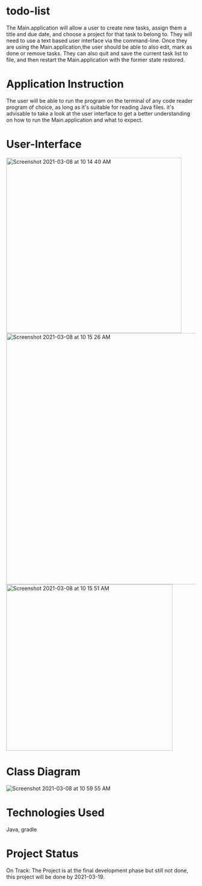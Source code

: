 # todo-list
The Main.application will allow a user to create new tasks, assign them a title and due date, and choose a project for that task to belong to. They will need to use 
a text based user interface via the command-line. Once they are using the Main.application,the user should be able to also edit, mark as done or remove tasks. They 
can also quit and save the current task list to file, and then restart the Main.application with the former state restored.

# Application Instruction

The user will be able to run the program on the terminal of any code reader program of choice, as long as it's suitable for reading Java files.
it's advisable to take a look at the user interface to get a better understanding on how to run the Main.application and what to expect.

# User-Interface
<img width="466" alt="Screenshot 2021-03-08 at 10 14 40 AM" src="https://user-images.githubusercontent.com/77113737/110300719-7fa37300-7ff7-11eb-99a7-7cc8b9f72b30.png">
<img width="668" alt="Screenshot 2021-03-08 at 10 15 26 AM" src="https://user-images.githubusercontent.com/77113737/110300725-8205cd00-7ff7-11eb-9ae1-01be3cc027b7.png">
<img width="442" alt="Screenshot 2021-03-08 at 10 15 51 AM" src="https://user-images.githubusercontent.com/77113737/110300727-8336fa00-7ff7-11eb-9441-da6999378ffc.png">

# Class Diagram
![Screenshot 2021-03-08 at 10 59 55 AM](https://user-images.githubusercontent.com/77113737/110306046-a9f82f00-7ffd-11eb-8efc-04bf27a5ec02.png)


# Technologies Used
Java, gradle

# Project Status
On Track:
The Project is at the final development phase but still not done, this project will be done by 2021-03-19.
